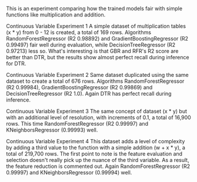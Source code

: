 This is an experiment comparing how the trained models fair with simple functions like multiplication and addition.

Continuous Variable Experiment 1
A simple dataset of multiplication tables (x * y) from 0 - 12 is created, a total of 169 rows. Algorithms RandomForestRegressor (R2 0.98892) and GradientBoostingRegressor (R2 0.99497) fair well during evaluation, while DecisionTreeRegressor (R2 0.97213) less so. What's interesting is that GBR and RFR's R2 score are better than DTR, but the results show almost perfect recall during inference for DTR.

Continuous Variable Experiment 2
Same dataset duplicated using the same dataset to create a total of 676 rows. Algorithms RandomForestRegressor (R2 0.99984), GradientBoostingRegressor (R2 0.99869) and DecisionTreeRegressor (R2 1.0). Again DTR has perfect recall during inference.

Continuous Variable Experiment 3
The same concept of dataset (x * y) but with an additional level of resolution, with increments of 0.1, a total of 16,900 rows. This time RandomForestRegressor (R2 0.99997) and KNeighborsRegressor (0.99993) well.

Continuous Variable Experiment 4
This dataset adds a level of complexity by adding a third value to the function with a simple addition (w + x * y), a total of 219,700 rows. The first point to note is the feature evaluation and selection doesn't really pick up the nuance of the third variable. As a result, the feature reduction is commented out. Again RandomForestRegressor (R2 0.99997) and KNeighborsRegressor (0.99994) well.
